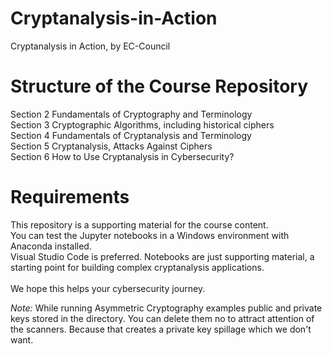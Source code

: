 # Cryptanalysis-in-Action
Cryptanalysis in Action, by EC-Council

# Structure of the Course Repository
Section 2 Fundamentals of Cryptography and Terminology<br>
Section 3 Cryptographic Algorithms, including historical ciphers<br>
Section 4 Fundamentals of Cryptanalysis and Terminology<br>
Section 5 Cryptanalysis, Attacks Against Ciphers<br>
Section 6 How to Use Cryptanalysis in Cybersecurity?<br>

# Requirements
This repository is a supporting material for the course content.<br>
You can test the Jupyter notebooks in a Windows environment with Anaconda installed.<br>
Visual Studio Code is preferred. Notebooks are just supporting material, a starting point for building complex cryptanalysis applications.<br>
<br>
We hope this helps your cybersecurity journey.

<em>Note:</em> While running Asymmetric Cryptography examples public and private keys stored in the directory. You can delete them no to attract attention of the scanners. Because that creates a private key spillage which we don't want.
